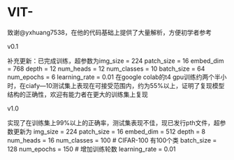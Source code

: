 # VIT-
 致谢@yxhuang7538，在他的代码基础上提供了大量解析，方便初学者参考
 
v0.1

补充更新：已完成训练，超参数为img_size = 224 patch_size = 16 embed_dim = 768  depth = 12  num_heads = 12  num_classes = 10  batch_size = 64  num_epochs = 6 learning_rate = 0.01
在google colab的t4 gpu训练约两个半小时，在ciafy—10测试集上表现在可接受范围内，约为55%以上，证明了复现模型结构的正确性，欢迎有能力者在更大的训练集上复现

v1.0

实现了在训练集上99%以上的正确率，测试集表现不佳，现已发行pth文件，超参数更新为
img_size = 224
patch_size = 16
embed_dim = 512
depth = 8
num_heads = 16
num_classes = 100  # CIFAR-100 有100个类
batch_size = 128
num_epochs = 150 # 增加训练轮数
learning_rate = 0.01

